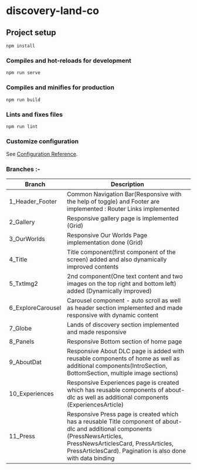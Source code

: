 # discovery-land-co

## Project setup
```
npm install
```

### Compiles and hot-reloads for development
```
npm run serve
```

### Compiles and minifies for production
```
npm run build
```

### Lints and fixes files
```
npm run lint
```

### Customize configuration
See [Configuration Reference](https://cli.vuejs.org/config/).

### Branches :-
| Branch | Description |
| --- | --- |
| 1_Header_Footer | Common Navigation Bar(Responsive with the help of toggle) and Footer are implemented : Router Links implemented|
| 2_Gallery | Responsive gallery page is implemented (Grid)  |
| 3_OurWorlds | Responsive Our Worlds Page implementation done (Grid) |
| 4_Title | Title component(first component of the screen) added and also dynamically improved contents |
| 5_TxtImg2 | 2nd component(One text content and two images on the top right and bottom left) added (Dynamically improved)  |
| 6_ExploreCarousel | Carousel component - auto scroll as well as header section implemented and made responsive with dynamic content |
| 7_Globe | Lands of discovery section implemented and made responsive |
| 8_Panels | Responsive Bottom section of home page |
| 9_AboutDat | Responsive About DLC page is added with reusable components of home as well as additional components(IntroSection, BottomSection, multiple image sections) |
| 10_Experiences | Responsive Experiences page is created which has reusable components of about-dlc as well as additional components (ExperiencesArticle)|
| 11_Press | Responsive Press page is created which has a reusable Title component of about-dlc and additional components (PressNewsArticles, PressNewsArticlesCard, PressArticles, PressArticlesCard). Pagination is also done with data binding|#   d a t n e w s i t e  
 